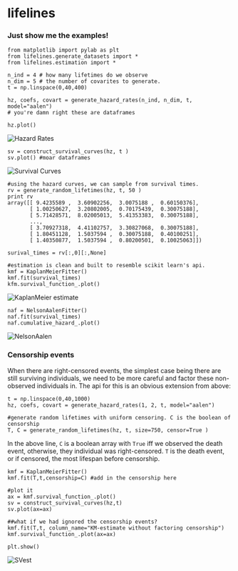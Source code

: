 lifelines
=======
 


### Just show me the examples!

    from matplotlib import pylab as plt
    from lifelines.generate_datasets import *
    from lifelines.estimation import *

    n_ind = 4 # how many lifetimes do we observe
    n_dim = 5 # the number of covarites to generate. 
    t = np.linspace(0,40,400)

    hz, coefs, covart = generate_hazard_rates(n_ind, n_dim, t, model="aalen")
    # you're damn right these are dataframes

    hz.plot()

![Hazard Rates](http://i.imgur.com/O8Og76O.png)

    sv = construct_survival_curves(hz, t )
    sv.plot() #moar dataframes

![Survival Curves](http://i.imgur.com/jWu3CM9.png)

    #using the hazard curves, we can sample from survival times.
    rv = generate_random_lifetimes(hz, t, 50 )
    print rv
    array([[ 9.4235589 ,  3.60902256,  3.0075188 ,  0.60150376],
           [ 1.00250627,  3.20802005,  0.70175439,  0.30075188],
           [ 5.71428571,  8.02005013,  5.41353383,  0.30075188],
           ...,
           [ 3.70927318,  4.41102757,  3.30827068,  0.30075188],
           [ 1.80451128,  1.5037594 ,  0.30075188,  0.40100251],
           [ 1.40350877,  1.5037594 ,  0.80200501,  0.10025063]])

    surival_times = rv[:,0][:,None]  

    #estimation is clean and built to resemble scikit learn's api.
    kmf = KaplanMeierFitter()
    kmf.fit(survival_times)
    kfm.survival_function_.plot()

![KaplanMeier estimate](http://i.imgur.com/aztRkvl.png)

    naf = NelsonAalenFitter()
    naf.fit(survival_times)
    naf.cumulative_hazard_.plot()

![NelsonAalen](http://i.imgur.com/xA9OBFN.png)


### Censorship events
When there are right-censored events, the simplest case being there are still surviving individuals, we need to be more careful and factor these 
non-observed individuals in. The api for this is an obvious extension from above:


    t = np.linspace(0,40,1000)
    hz, coefs, covart = generate_hazard_rates(1, 2, t, model="aalen")

    #generate random lifetimes with uniform censoring. C is the boolean of censorship
    T, C = generate_random_lifetimes(hz, t, size=750, censor=True )

In the above line, `C` is a boolean array with `True` iff we observed the death event, otherwise, they individual was right-censored. `T` is the death event, or if censored, the most lifespan before censorship.  


    kmf = KaplanMeierFitter()
    kmf.fit(T,t,censorship=C) #add in the censorship here

    #plot it
    ax = kmf.survival_function_.plot()
    sv = construct_survival_curves(hz,t) 
    sv.plot(ax=ax) 

    ##what if we had ignored the censorship events?
    kmf.fit(T,t, column_name="KM-estimate without factoring censorship")
    kmf.survival_function_.plot(ax=ax)

    plt.show()

![SVest](http://i.imgur.com/jYm911Z.png)

